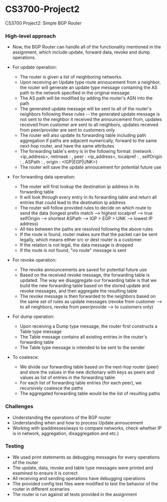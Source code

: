 # CS3700-Project2
CS3700 Project2: Simple BGP Router

### High-level approach

- Now, the BGP Router can handle all of the functionality mentioned in the assignment, which include
update, forward data, revoke and dump operations.
- For update operation:
    + The router is given a list of neighboring networks.
    + Upon receiving an Update type route annoucement from a neighbor, the router will generate an update type message containing the AS path to the network specified in the original message.
    + The AS path will be modified by adding the router's ASN into the path
    + The generated update message will be sent to all of the router's neighbors following these rules -- the generated update message is not sent to the neighbor it received the announcement from, updates received from customer are sent to all neighbors, updates received from peer/provider are sent to customers only
    + The router will also update its forwarding table including path aggregation if paths are adjacent numerically, forward to the same next-hop router, and have the same attributes
    + The forwarding table's entry is in the following format: {network : <ip_address>,  netmask : <netmask>, peer : <ip_address>, localpref : <integer>, selfOrigin : <boolean>, ASPath : <list of asn>, origin : <IGP|EGP|UNK>}
    + The router will save the update annoucement for potential future use

- For forwarding data operation:
    + The router will first lookup the destination ip address in its forwarding table
    + It will look through every entry in its forwarding table and return all entries that could lead to the destination ip address
    + The router will follow provided rules to decide on which route to send the data (longest prefix match 
    --> highest localpref --> true selfOrigin --> shortest ASPath --> IGP > EGP > UNK --> lowest IP address)
    + All ties between the paths are resolved following the above rules
    + If the route is found, router makes sure that the packet can be sent legally, which means either src or 
    dest router is a customer
    + If the relation is not legal, the data message is dropped
    + If the route is not found, "no route" message is sent

- For revoke operation:
    + The revoke announcements are saved for potential future use
    + Based on the received revoke message, the forwarding table is updated. The way we disaggregate our forwarding table is that we build the new forwarding table based on the stored update and revoke messages, and then aggregate the resulting table
    + The revoke message is then forwarded to the neighbors based on the same set of rules as update messages
    (revoke from customer --> to all neighbors, revoke from peer/provide --> to customers only)

- For dump operation:
    + Upon receiving a Dump type message, the router first constructs a Table type message
    + The Table message contains all existing entries in the router's forwarding table
    + The Table type message is intended to be sent to the sender

- To coalesce:
    + We divide our forwarding table based on the next-hop router (peer) and store the values in the new dictionary with keys as peers and values as list of entries in the forwarding table 
    + For each list of forwarding table entries (for each peer), we recursively coalesce the paths
    + The aggregated forwarding table would be the list of resulting paths 

### Challenges
- Understanding the operations of the BGP router
- Understanding when and how to process Update annoucement
- Working with ipaddresses(ways to compare networks, check whether IP is in network, aggregation, disaggregation and etc.)

### Testing
- We used print statements as debugging messages for every operations of the router
- The update, data, revoke and table type messages were printed and examined to ensure it is correct
- All receiving and sending operations have debugging operations
- The provided config test files were modified to test the behavior of the router in different scenarios
- The router is run against all tests provided in the assignment
